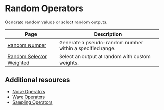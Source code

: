 # Random Operators

Generate random values or select random outputs.

| **Page** | **Description** |
| --- | --- |
| [Random Number](Operator-RandomNumber.md) | Generate a pseudo-random number within a specified range. |
| [Random Selector Weighted](Operator-RandomSelectorWeighted.md) | Select an output at random with custom weights. |

## Additional resources

- [Noise Operators](Noise.md)
- [Wave Operators](Wave.md)
- [Sampling Operators](Sampling.md)


